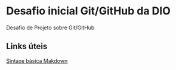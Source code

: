 # Desafio inicial Git/GitHub da DIO
Desafio de Projeto sobre Git/GitHub

## Links úteis
[Sintaxe básica Makdown](https://www.markdowngruide.org/basic-syntaz/)
